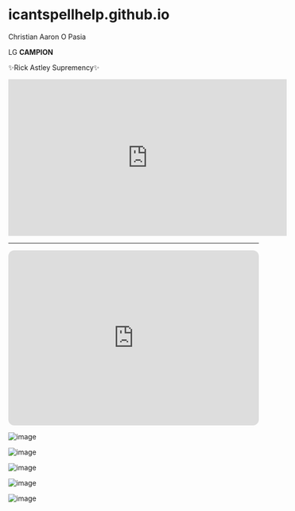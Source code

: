 # icantspellhelp.github.io
Christian Aaron O Pasia

LG **CAMPION**
 
 ✨Rick Astley Supremency✨

<iframe width="560" height="315" src="https://www.youtube.com/embed/dQw4w9WgXcQ" title="YouTube video player" frameborder="0" allow="accelerometer; autoplay; clipboard-write; encrypted-media; gyroscope; picture-in-picture; web-share" allowfullscreen></iframe>

---
<iframe style="border-radius:12px" src="https://open.spotify.com/embed/track/4cOdK2wGLETKBW3PvgPWqT?utm_source=generator" width="100%" height="352" frameBorder="0" allowfullscreen="" allow="autoplay; clipboard-write; encrypted-media; fullscreen; picture-in-picture" loading="lazy"></iframe>


![image](https://user-images.githubusercontent.com/122416229/212215852-00765431-2610-472f-bf40-86a8c3718867.png)

![image](https://user-images.githubusercontent.com/122416229/212216179-a917e10c-767f-42e0-8565-3052c7a97c92.png)

![image](https://user-images.githubusercontent.com/122416229/212216200-c6f9c558-35bc-4d24-9103-ea54e6c2c5c5.png)

![image](https://user-images.githubusercontent.com/122416229/212216243-780806fe-ba96-48e7-adcc-016cdb1f3c1c.png)

![image](https://user-images.githubusercontent.com/122416229/212216284-69e2439f-fef2-408c-bea9-cdf5df8421d8.png)

